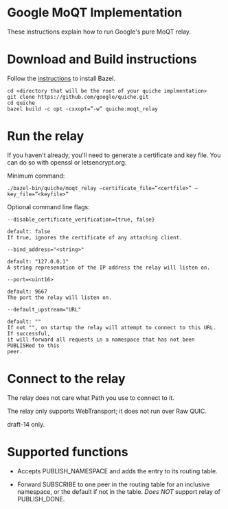 # Google MoQT Implementation

These instructions explain how to run Google's pure MoQT relay.

# Download and Build instructions

Follow the [instructions](https://bazel.build/install) to install Bazel.

```
cd <directory that will be the root of your quiche implmentation>
git clone https://github.com/google/quiche.git
cd quiche
bazel build -c opt -cxxopt=”-w” quiche:moqt_relay
```

# Run the relay

If you haven't already, you'll need to generate a certificate and key file. You can
do so with openssl or letsencrypt.org.

Minimum command:

```
./bazel-bin/quiche/moqt_relay –certificate_file=”<certfile>” –key_file=”<keyfile>”
```

Optional command line flags:

```
--disable_certificate_verification={true, false}

default: false
If true, ignores the certificate of any attaching client.

--bind_address="<string>"

default: "127.0.0.1"
A string represenation of the IP address the relay will listen on.

--port=<uint16>

default: 9667
The port the relay will listen on.

--default_upstream="URL"

default: ""
If not "", on startup the relay will attempt to connect to this URL. If successful,
it will forward all requests in a namespace that has not been PUBLISHed to this
peer.
```

# Connect to the relay

The relay does not care what Path you use to connect to it.

The relay only supports WebTransport; it does not run over Raw QUIC.

draft-14 only.

# Supported functions

- Accepts PUBLISH_NAMESPACE and adds the entry to its routing table.

- Forward SUBSCRIBE to one peer in the routing table for an inclusive namespace, or
the default if not in the table. *Does NOT* support relay of PUBLISH_DONE.
